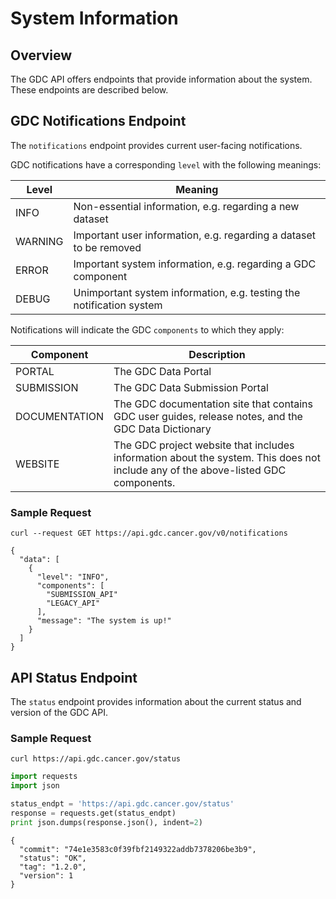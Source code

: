 # System Information

## Overview

The GDC API offers endpoints that provide information about the system. These endpoints are described below.


## GDC Notifications Endpoint

The `notifications` endpoint provides current user-facing notifications.

GDC notifications have a corresponding `level` with the following meanings:

| Level   | Meaning                                                              |
|---------|----------------------------------------------------------------------|
| INFO    | Non-essential information, e.g. regarding a new dataset              |
| WARNING | Important user information, e.g. regarding a dataset to be removed   |
| ERROR   | Important system information, e.g. regarding a GDC component         |
| DEBUG   | Unimportant system information, e.g. testing the notification system |

Notifications will indicate the GDC `components` to which they apply:

| Component   | Description                                                              |
|---------|----------------------------------------------------------------------|
| PORTAL   | The GDC Data Portal         |
| SUBMISSION   | The GDC Data Submission Portal |
| DOCUMENTATION | The GDC documentation site that contains GDC user guides, release notes, and the GDC Data Dictionary    |
| WEBSITE    | The GDC project website that includes information about the system. This does not include any of the above-listed GDC components.           |

### Sample Request

```Shell
curl --request GET https://api.gdc.cancer.gov/v0/notifications
```
```Response
{
  "data": [
    {
      "level": "INFO",
      "components": [
        "SUBMISSION_API"
        "LEGACY_API"
      ],
      "message": "The system is up!"
    }
  ]
}
```

## API Status Endpoint

The `status` endpoint provides information about the current status and version of the GDC API.

### Sample Request

``` shell
curl https://api.gdc.cancer.gov/status
```
``` python
import requests
import json

status_endpt = 'https://api.gdc.cancer.gov/status'
response = requests.get(status_endpt)
print json.dumps(response.json(), indent=2)
```
``` Reponse
{
  "commit": "74e1e3583c0f39fbf2149322addb7378206be3b9",
  "status": "OK",
  "tag": "1.2.0",
  "version": 1
}
```
